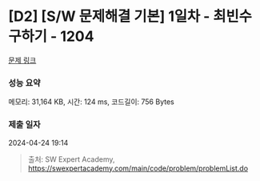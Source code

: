 # [D2] [S/W 문제해결 기본] 1일차 - 최빈수 구하기 - 1204 

[문제 링크](https://swexpertacademy.com/main/code/problem/problemDetail.do?contestProbId=AV13zo1KAAACFAYh) 

### 성능 요약

메모리: 31,164 KB, 시간: 124 ms, 코드길이: 756 Bytes

### 제출 일자

2024-04-24 19:14



> 출처: SW Expert Academy, https://swexpertacademy.com/main/code/problem/problemList.do